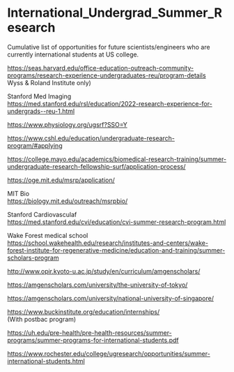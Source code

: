 # International_Undergrad_Summer_Research
Cumulative list of opportunities for future scientists/engineers who are currently international students at US college.

https://seas.harvard.edu/office-education-outreach-community-programs/research-experience-undergraduates-reu/program-details		
Wyss & Roland Institute only)		
		
		
Stanford Med Imaging		
https://med.stanford.edu/rsl/education/2022-research-experience-for-undergrads--reu-1.html		


https://www.physiology.org/ugsrf?SSO=Y		
		

https://www.cshl.edu/education/undergraduate-research-program/#applying		


https://college.mayo.edu/academics/biomedical-research-training/summer-undergraduate-research-fellowship-surf/application-process/		


https://oge.mit.edu/msrp/application/		


MIT Bio		
https://biology.mit.edu/outreach/msrpbio/		
		
		
Stanford Cardiovasculaf		
https://med.stanford.edu/cvi/education/cvi-summer-research-program.html		
		
		
Wake Forest medical school	
https://school.wakehealth.edu/research/institutes-and-centers/wake-forest-institute-for-regenerative-medicine/education-and-training/summer-scholars-program		
		
		
http://www.opir.kyoto-u.ac.jp/study/en/curriculum/amgenscholars/		
		
		
https://amgenscholars.com/university/the-university-of-tokyo/		
		
		
https://amgenscholars.com/university/national-university-of-singapore/		
		
		
https://www.buckinstitute.org/education/internships/		
(With postbac program)

https://uh.edu/pre-health/pre-health-resources/summer-programs/summer-programs-for-international-students.pdf		
		
    
https://www.rochester.edu/college/ugresearch/opportunities/summer-international-students.html		
